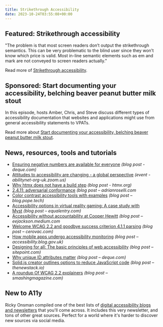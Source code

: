 ```yaml
---
title: Strikethrough Accessibility
date: 2023-10-24T03:55:08+00:00
---
```


## Featured: Strikethrough accessibility

"The problem is that most screen readers don’t output the strikethrough semantics. This can be very problematic to the blind user since they won’t know which price is valid. Most in-line semantic elements such as em and mark are not conveyed to screen readers actually."

Read more of [Strikethrough accessibility](http://www.webaxe.org/strikethrough-html-accessibility/).

## Sponsored: Start documenting your accessibility, belching beaver peanut butter milk stout

In this episode, hosts Amber, Chris, and Steve discuss different types of accessibility documentation that websites and applications might use from general accessibility statements to VPATs.

Read more about [Start documenting your accessibility, belching beaver peanut butter milk stout](https://accessibilitycraft.com/036-start-documenting-your-accessibility-belching-beaver-peanut-butter-milk-stout/?utm_source=a11yweekly&utm_medium=sponsored).

## News, resources, tools and tutorials

- [Ensuring negative numbers are available for everyone](https://www.deque.com/blog/ensuring-negative-numbers-are-available-for-everyone/) *(blog post - deque.com)*
- [Attitudes to accessibility are changing - a global perspective](https://abilitynet-org-uk.zoom.us/webinar/register/1916969314217/WN_bX4VMmZNR2qTboa7V06awA#/registration) *(event - abilitynet-org-uk.zoom.us)*
- [Why htmx does not have a build step](https://htmx.org/essays/no-build-step/) *(blog post - htmx.org)*
- [2.4.11: adversarial conformance](https://adrianroselli.com/2023/10/2-4-11-adversarial-conformance.html) *(blog post – adrianroselli.com*
- [Color contrast accessibility tools with examples](https://blog.pope.tech/2023/10/17/3-color-contrast-accessibility-tools-with-examples/) *(blog post – blog.pope.tech)*
- [Accessibility options in virtual reality gaming: A case study with Myst](https://equalentry.com/virtual-reality-accessibility-gaming-myst/) *(blog post – equalentry.com)*
- [Accessibility without accountability at Cooper Hewitt](https://eejackson.medium.com/accessibility-without-accountability-at-cooper-hewitt-48b9dbe7597d) *(blog post – eejackson.medium.com*
- [Welcome WCAG 2.2 and goodbye success criterion 4.1.1 parsing](https://cerovac.com/a11y/2023/10/welcome-wcag-2-2-and-goodbye-success-criterion-4-1-1-parsing/) *(blog post – cerovac.com)*
- [How mobile apps undergo accessibility monitoring](https://accessibility.blog.gov.uk/2023/10/18/how-mobile-apps-undergo-accessibility-monitoring/) *(blog post – accessibility.blog.gov.uk)*
- [Designing for all: The basic principles of web accessibility](https://www.sitepoint.com/designing-for-all-the-basics-principles-of-web-accessibility/) *(blog post – sitepoint.com)*
- [Why unique ID attributes matter](https://www.deque.com/blog/unique-id-attributes-matter/) *(blog post – deque.com)*
- [Solid.js creator outlines options to reduce JavaScript code](https://thenewstack.io/solid-js-creator-outlines-options-to-reduce-javascript-code/) *(blog post – thenewstack.io)*
- [A roundup Of WCAG 2.2 explainers](https://www.smashingmagazine.com/2023/10/roundup-wcag-explainers/) *(blog post – smashingmagazine.com)*

## New to A11y

Ricky Onsman compiled one of the best lists of [digital accessibility blogs and newsletters](https://www.tpgi.com/digital-accessibility-blogs-and-newsletters/) that you'll come across. It includes this very newsletter, and tons of other great sources. Perfect for a world where it's harder to discover new sources via social media.
